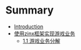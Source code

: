 # Summary

* [Introduction](README.md)
* [使用zinx框架实现游戏业务](chapter1.md)
    * [1.1 游戏业务分解](11-you-xi-ye-wu-fen-jie.md)

